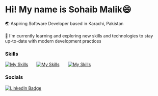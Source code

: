 Hi! My name is Sohaib Malik😄
========================================================================================================================================
🌏 Aspiring Software Developer based in Karachi, Pakistan
<br/><br/>
🙂 I'm currently learning and exploring new skills and technologies to stay up-to-date with modern development practices
<br/>

### Skills

[![My Skills](https://skillicons.dev/icons?i=html,css)](https://skillicons.dev) &nbsp;&nbsp;&nbsp;&nbsp;&nbsp; [![My Skills](https://skillicons.dev/icons?i=js)](https://skillicons.dev) &nbsp;&nbsp;&nbsp;&nbsp;&nbsp; [![My Skills](https://skillicons.dev/icons?i=git)](https://skillicons.dev)
<br/>
    
### Socials

<div id="badges">
  <a href="https://www.linkedin.com/in/sohaibmalikdev">
    <img src="https://img.shields.io/badge/LinkedIn-blue?style=for-the-badge&logo=linkedin&logoColor=white" alt="LinkedIn Badge"/>
  </a>
</div>
    
</body>
</html>
    
<!---
sohvibdev/sohvibdev is a ✨ special ✨ repository because its `README.md` (this file) appears on your GitHub profile.
You can click the Preview link to take a look at your changes.
--->

